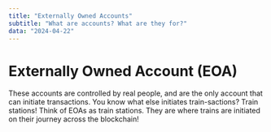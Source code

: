 ```yaml
---
title: "Externally Owned Accounts"
subtitle: "What are accounts? What are they for?"
data: "2024-04-22"
---
```


# Externally Owned Account (EOA)

These accounts are controlled by real people, and are the only account that can initiate transactions.
You know what else initiates train-sactions? Train stations! Think of EOAs as train stations. They are
where trains are initiated on their journey across the blockchain!
